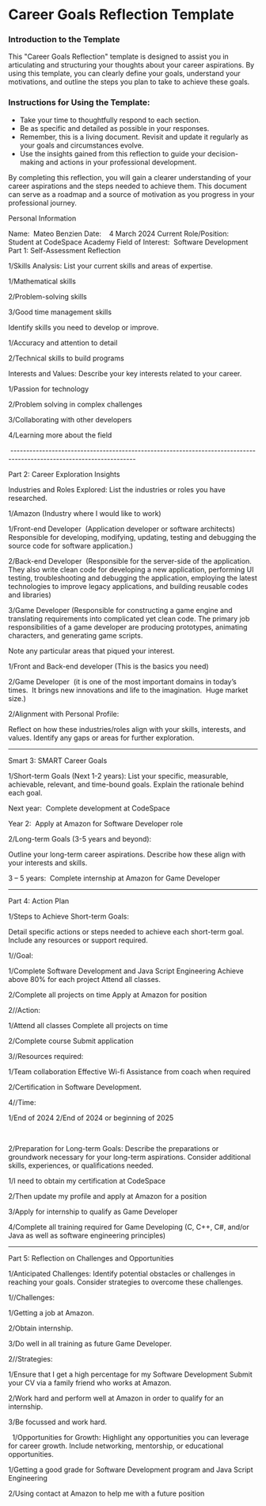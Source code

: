 
# Career Goals Reflection Template

### Introduction to the Template

This "Career Goals Reflection" template is designed to assist you in articulating and structuring your thoughts about your career aspirations. By using this template, you can clearly define your goals, understand your motivations, and outline the steps you plan to take to achieve these goals.

### Instructions for Using the Template:

- Take your time to thoughtfully respond to each section.
- Be as specific and detailed as possible in your responses.
- Remember, this is a living document. Revisit and update it regularly as your goals and circumstances evolve.
- Use the insights gained from this reflection to guide your decision-making and actions in your professional development.

By completing this reflection, you will gain a clearer understanding of your career aspirations and the steps needed to achieve them. This document can serve as a roadmap and a source of motivation as you progress in your professional journey.

Personal Information

Name:  Mateo Benzien
Date:    4 March 2024
Current Role/Position:  Student at CodeSpace Academy
Field of Interest:  Software Development
                                                      Part 1: Self-Assessment Reflection
			
   1/Skills Analysis:
   List your current skills and areas of expertise.

 1/Mathematical skills

2/Problem-solving skills

3/Good time management skills

   Identify skills you need to develop or improve.

1/Accuracy and attention to detail

2/Technical skills to build programs
	
   Interests and Values:
   Describe your key interests related to your career.

1/Passion for technology

2/Problem solving in complex challenges

3/Collaborating with other developers

4/Learning more about the field

 ---------------------------------------------------------------------------------------------------------------------

Part 2: Career Exploration Insights

   Industries and Roles Explored:
   List the industries or roles you have researched.

1/Amazon (Industry where I would like to work)

1/Front-end Developer  (Application developer or software architects)  Responsible for developing, modifying, updating, testing and debugging the source code for software application.)

2/Back-end Developer  (Responsible for the server-side of the application. They also write clean code for developing a new application, performing UI testing, troubleshooting and debugging the application, employing the latest technologies to improve legacy applications, and building reusable codes and libraries)

3/Game Developer (Responsible for constructing a game engine and translating requirements into complicated yet clean code. The primary job responsibilities of a game developer are producing prototypes, animating characters, and generating game scripts. 

   Note any particular areas that piqued your interest.

1/Front and Back-end developer (This is the basics you need)

2/Game Developer  (it is one of the most important domains in today’s times.  It brings new innovations and life to the imagination.  Huge market size.)

	
   2/Alignment with Personal Profile:
 
   Reflect on how these industries/roles align with your skills, interests, and values.
   Identify any gaps or areas for further exploration.

-------------------------------------------------------------------------------------------------------------------------------------------------------------
	
 Smart 3: SMART Career Goals

	
   1/Short-term Goals (Next 1-2 years):
  List your specific, measurable, achievable, relevant, and time-bound goals.
  Explain the rationale behind each goal.
 
Next year:  Complete development at CodeSpace

Year 2:  Apply at Amazon for Software Developer role

2/Long-term Goals (3-5 years and beyond):

  Outline your long-term career aspirations.
  Describe how these align with your interests and skills.

3 – 5 years:  Complete internship at Amazon for Game Developer

--------------------------------------------------------------------------------------------------------------------------------------------------------------

Part 4: Action Plan

  1/Steps to Achieve Short-term Goals:

  Detail specific actions or steps needed to achieve each short-term goal.
  Include any resources or support required.

   1//Goal:

1/Complete Software Development and Java Script Engineering
Achieve above 80% for each project
Attend all classes.

2/Complete all projects on time
Apply at Amazon for position


   2//Action:

1/Attend all classes
Complete all projects on time

2/Complete course
Submit application

   3//Resources required:

1/Team collaboration
Effective Wi-fi
Assistance from coach when required

2/Certification in Software Development.

   4//Time:

1/End of 2024
2/End of 2024 or beginning of 2025


 

   2/Preparation for Long-term Goals:
	Describe the preparations or groundwork necessary for your long-term aspirations.
	Consider additional skills, experiences, or qualifications needed.
 
1/I need to obtain my certification at CodeSpace

2/Then update my profile and apply at Amazon for a position

3/Apply for internship to qualify as Game Developer

4/Complete all training required for Game Developing (C, C++, C#, and/or Java as well as software engineering principles)

----------------------------------------------------------------------------------------------------------------------------------------------------------------------
 
Part 5: Reflection on Challenges and Opportunities

   1/Anticipated Challenges:
	Identify potential obstacles or challenges in reaching your goals.
	Consider strategies to overcome these challenges.
	
   1//Challenges:

1/Getting a job at Amazon.

2/Obtain internship.

3/Do well in all training as future Game Developer.

   2//Strategies:

1/Ensure that I get a high percentage for my Software Development
Submit your CV via a family friend who works at Amazon.

2/Work hard and perform well at Amazon in order to qualify for an internship.

3/Be focussed and work hard.


 
   1/Opportunities for Growth:
	Highlight any opportunities you can leverage for career growth.
	Include networking, mentorship, or educational opportunities.
 
1/Getting a good grade for Software Development program and Java Script Engineering

2/Using contact at Amazon to help me with a future position
